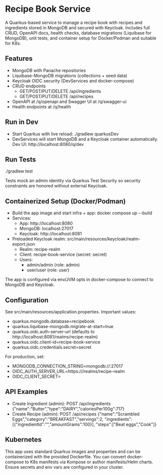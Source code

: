 # Recipe Book Service

A Quarkus-based service to manage a recipe book with recipes and ingredients stored in MongoDB and secured with Keycloak. Includes full CRUD, OpenAPI docs, health checks, database migrations (Liquibase for MongoDB), unit tests, and container setup for Docker/Podman and suitable for K8s.

## Features
- MongoDB with Panache repositories
- Liquibase-MongoDB migrations (collections + seed data)
- Keycloak OIDC security (DevServices and docker-compose)
- CRUD endpoints
  - GET/POST/PUT/DELETE /api/ingredients
  - GET/POST/PUT/DELETE /api/recipes
- OpenAPI at /q/openapi and Swagger UI at /q/swagger-ui
- Health endpoints at /q/health

## Run in Dev
- Start Quarkus with live reload:
  ./gradlew quarkusDev
- DevServices will start MongoDB and a Keycloak container automatically. Dev UI: http://localhost:8080/q/dev

## Run Tests
./gradlew test

Tests mock an admin identity via Quarkus Test Security so security constraints are honored without external Keycloak.

## Containerized Setup (Docker/Podman)
- Build the app image and start infra + app:
  docker compose up --build
- Services:
  - App: http://localhost:8080
  - MongoDB: localhost:27017
  - Keycloak: http://localhost:8081
- Preloaded Keycloak realm: src/main/resources/keycloak/realm-export.json
  - Realm: recipe-realm
  - Client: recipe-book-service (secret: secret)
  - Users:
    - admin/admin (role: admin)
    - user/user (role: user)

The app is configured via env/JVM opts in docker-compose to connect to MongoDB and Keycloak.

## Configuration
See src/main/resources/application.properties. Important values:
- quarkus.mongodb.database=recipebook
- quarkus.liquibase-mongodb.migrate-at-start=true
- quarkus.oidc.auth-server-url (defaults to http://localhost:8081/realms/recipe-realm)
- quarkus.oidc.client-id=recipe-book-service
- quarkus.oidc.credentials.secret=secret

For production, set:
- MONGODB_CONNECTION_STRING=mongodb://<host>:27017
- OIDC_AUTH_SERVER_URL=https://<keycloak>/realms/recipe-realm
- OIDC_CLIENT_SECRET=<secret>

## API Examples
- Create Ingredient (admin):
  POST /api/ingredients
  {"name":"Butter","type":"DAIRY","caloriesPer100g":717}
- Create Recipe (admin):
  POST /api/recipes
  {"name":"Scrambled Eggs","category":"BREAKFAST","servings":2,
   "ingredients":[{"ingredientId":"<ingredientId>","amountGrams":100}],
   "steps":["Beat eggs","Cook"]}

## Kubernetes
This app uses standard Quarkus images and properties and can be containerized with the provided Dockerfile. You can convert docker-compose to K8s manifests via Kompose or author manifests/Helm charts. Ensure secrets and env vars are configured in your cluster.

